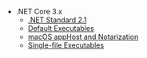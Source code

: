 * .NET Core 3.x
  * [.NET Standard 2.1](net-standard-2-1.md)
  * [Default Executables](default-executables.md)
  * [macOS appHost and Notarization](macos-apphost-and-notarization.md)
  * [Single-file Executables](single-file-executables.md)
  